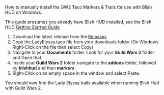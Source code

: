 How to manually install the GW2 Taco Markers & Trails for use with Blish HUD on Windows.

This guide presumes you already have Blish HUD installed, see the Blish HUD [Getting Started Guide](https://blishhud.com/docs/user/getting-started)

1. Download the latest release from the [Releases](https://github.com/LadyElyssa/LadyElyssaTacoTrails/releases)
2. Copy the LadyElyssa.taco file from your downloads folder (On Windows Right-Click on the file then select Copy)
3. Navigate to your **Documents** folder. Look for your **Guild Wars 2** folder and Open that.
4. Inside your **Guild Wars 2** folder navigate to the **addons** folder, followed by **blishhud** and then **markers**.
5. Right-Click on an empty space in the window and select Paste.

You should now find the Lady Elyssa trails available when running Blish Hud with Guild Wars 2.
